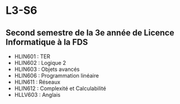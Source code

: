 # L3-S6
## Second semestre de la 3e année de Licence Informatique à la FDS

- HLIN601 : TER
- HLIN602 : Logique 2
- HLIN603 : Objets avancés
- HLIN606 : Programmation linéaire
- HLIN611 : Réseaux
- HLIN612 : Complexité et Calculabilité
- HLLV603 : Anglais
